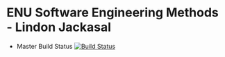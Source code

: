 # ENU Software Engineering Methods - Lindon Jackasal

- Master Build Status [![Build Status](https://travis-ci.org/Lindon-Jackasal/sem.svg?branch=main)](https://travis-ci.org/Lindon-Jackasal/sem)